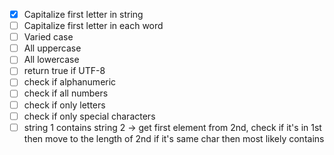 - [x] Capitalize first letter in string
- [ ] Capitalize first letter in each word
- [ ] Varied case
- [ ] All uppercase
- [ ] All lowercase
- [ ] return true if UTF-8
- [ ] check if alphanumeric
- [ ] check if all numbers
- [ ] check if only letters
- [ ] check if only special characters
- [ ] string 1 contains string 2 -> get first element from 2nd, check if it's in 1st
then move to the length of 2nd if it's same char then most likely contains

